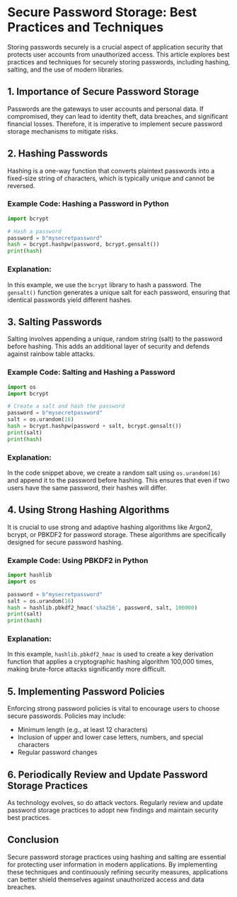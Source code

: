 # Secure Password Storage: Best Practices and Techniques

Storing passwords securely is a crucial aspect of application security that protects user accounts from unauthorized access. This article explores best practices and techniques for securely storing passwords, including hashing, salting, and the use of modern libraries.

## 1. Importance of Secure Password Storage
Passwords are the gateways to user accounts and personal data. If compromised, they can lead to identity theft, data breaches, and significant financial losses. Therefore, it is imperative to implement secure password storage mechanisms to mitigate risks.

## 2. Hashing Passwords
Hashing is a one-way function that converts plaintext passwords into a fixed-size string of characters, which is typically unique and cannot be reversed.

### Example Code: Hashing a Password in Python
```python
import bcrypt

# Hash a password
password = b"mysecretpassword"
hash = bcrypt.hashpw(password, bcrypt.gensalt())
print(hash)
```

### Explanation:  
In this example, we use the `bcrypt` library to hash a password. The `gensalt()` function generates a unique salt for each password, ensuring that identical passwords yield different hashes. 

## 3. Salting Passwords
Salting involves appending a unique, random string (salt) to the password before hashing. This adds an additional layer of security and defends against rainbow table attacks.

### Example Code: Salting and Hashing a Password
```python
import os
import bcrypt

# Create a salt and hash the password
password = b"mysecretpassword"
salt = os.urandom(16)
hash = bcrypt.hashpw(password + salt, bcrypt.gensalt())
print(salt)
print(hash)
```

### Explanation:
In the code snippet above, we create a random salt using `os.urandom(16)` and append it to the password before hashing. This ensures that even if two users have the same password, their hashes will differ.

## 4. Using Strong Hashing Algorithms
It is crucial to use strong and adaptive hashing algorithms like Argon2, bcrypt, or PBKDF2 for password storage. These algorithms are specifically designed for secure password hashing.

### Example Code: Using PBKDF2 in Python
```python
import hashlib
import os

password = b"mysecretpassword"
salt = os.urandom(16)
hash = hashlib.pbkdf2_hmac('sha256', password, salt, 100000)
print(salt)
print(hash)
```

### Explanation:
In this example, `hashlib.pbkdf2_hmac` is used to create a key derivation function that applies a cryptographic hashing algorithm 100,000 times, making brute-force attacks significantly more difficult.

## 5. Implementing Password Policies
Enforcing strong password policies is vital to encourage users to choose secure passwords. Policies may include:
- Minimum length (e.g., at least 12 characters)
- Inclusion of upper and lower case letters, numbers, and special characters
- Regular password changes

## 6. Periodically Review and Update Password Storage Practices
As technology evolves, so do attack vectors. Regularly review and update password storage practices to adopt new findings and maintain security best practices.

## Conclusion
Secure password storage practices using hashing and salting are essential for protecting user information in modern applications. By implementing these techniques and continuously refining security measures, applications can better shield themselves against unauthorized access and data breaches.
